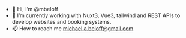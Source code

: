 - 👋 Hi, I’m @mbeloff
- 🌱 I’m currently working with Nuxt3, Vue3, tailwind and REST APIs to develop websites and booking systems.
- 📫 How to reach me michael.a.beloff@gmail.com

<!---
mbeloff/mbeloff is a ✨ special ✨ repository because its `README.md` (this file) appears on your GitHub profile.
You can click the Preview link to take a look at your changes.
--->
